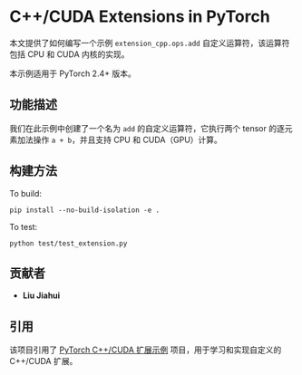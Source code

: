 # C++/CUDA Extensions in PyTorch

本文提供了如何编写一个示例 `extension_cpp.ops.add` 自定义运算符，该运算符包括 CPU 和 CUDA 内核的实现。

本示例适用于 PyTorch 2.4+ 版本。

## 功能描述

我们在此示例中创建了一个名为 `add` 的自定义运算符，它执行两个 tensor 的逐元素加法操作 `a + b`，并且支持 CPU 和 CUDA（GPU）计算。

## 构建方法

To build:
```
pip install --no-build-isolation -e .
```

To test:
```
python test/test_extension.py
```

## 贡献者

- **Liu Jiahui**

## 引用

该项目引用了 [PyTorch C++/CUDA 扩展示例](https://github.com/pytorch/extension-cpp) 项目，用于学习和实现自定义的 C++/CUDA 扩展。
